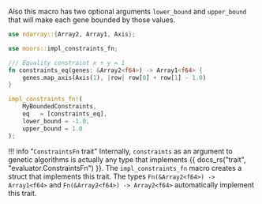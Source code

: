 Also this macro has two optional arguments `lower_bound` and `upper_bound` that will make each gene bounded by those values.


```rust
use ndarray::{Array2, Array1, Axis};

use moors::impl_constraints_fn;

/// Equality constraint x + y = 1
fn constraints_eq(genes: &Array2<f64>) -> Array1<f64> {
    genes.map_axis(Axis(1), |row| row[0] + row[1] - 1.0)
}

impl_constraints_fn!(
    MyBoundedConstraints,
    eq   = [constraints_eq],
    lower_bound = -1.0,
    upper_bound = 1.0
);

```

!!! info "`ConstraintsFn` trait"
    Internally, `constraints` as an argument to genetic algorithms is actually any type that implements {{ docs_rs("trait", "evaluator.ConstraintsFn") }}. The `impl_constraints_fn` macro creates a struct that implements this trait. The types `Fn(&Array2<f64>) -> Array1<f64>` and `Fn(&Array2<f64>) -> Array2<f64>` automatically implement this trait.
